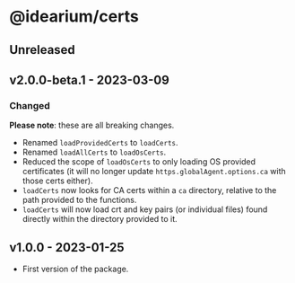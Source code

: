 # @idearium/certs

## Unreleased

## v2.0.0-beta.1 - 2023-03-09

### Changed

**Please note**: these are all breaking changes.

-   Renamed `loadProvidedCerts` to `loadCerts`.
-   Renamed `loadAllCerts` to `loadOsCerts`.
-   Reduced the scope of `loadOsCerts` to only loading OS provided certificates (it will no longer update `https.globalAgent.options.ca` with those certs either).
-   `loadCerts` now looks for CA certs within a `ca` directory, relative to the path provided to the functions.
-   `loadCerts` will now load crt and key pairs (or individual files) found directly within the directory provided to it.

## v1.0.0 - 2023-01-25

-   First version of the package.
